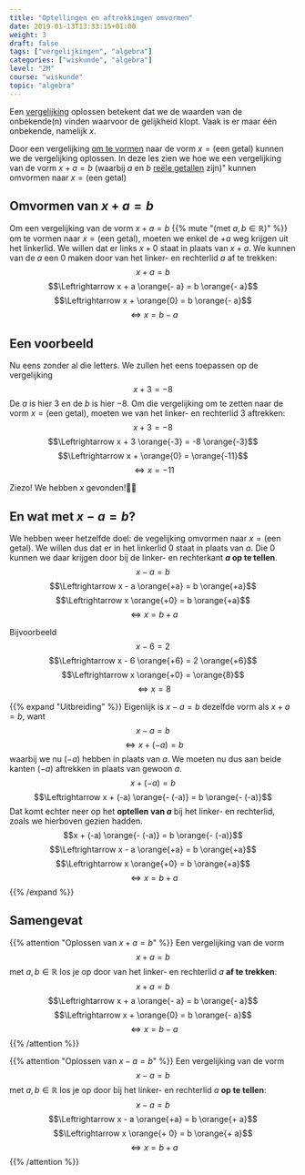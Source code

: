 ```yaml
---
title: "Optellingen en aftrekkingen omvormen"
date: 2019-01-13T13:33:15+01:00
weight: 3
draft: false
tags: ["vergelijkingen", "algebra"]
categories: ["wiskunde", "algebra"]
level: "2M"
course: "wiskunde"
topic: "algebra"
---
```

Een [vergelijking](../intro) oplossen betekent dat we de waarden van de onbekende(n) vinden waarvoor de gelijkheid klopt. Vaak is er maar één onbekende, namelijk $x$.

Door een vergelijking [om te vormen](../omvormen) naar de vorm 
$x = \text{(een getal)}$
kunnen we de vergelijking oplossen. In deze les zien we hoe we een vergelijking van de vorm $x + a = b$ (waarbij $a$ en $b$ [reële getallen](../../verzamelingen/reele_getallen) zijn)" kunnen omvormen naar $x = \text{(een getal)}$ 

## Omvormen van $x + a = b$
Om een vergelijking van de vorm $x + a = b$ {{% mute "(met $a, b \in \mathbb{R}$)" %}} om te vormen naar $x = \text{(een getal)}$, moeten we enkel de $+ a$ weg krijgen uit het linkerlid. We willen dat er links $x + 0$ staat in plaats van $x + a$. We kunnen van de $a$ een $0$ maken door van het linker- en rechterlid $a$ af te trekken:
$$x + a = b$$
$$\Leftrightarrow x + a \orange{- a} = b \orange{- a}$$
$$\Leftrightarrow x + \orange{0} = b \orange{- a}$$
$$\Leftrightarrow x = b - a$$

## Een voorbeeld
Nu eens zonder al die letters. We zullen het eens toepassen op de vergelijking
$$x + 3 = -8$$
De $a$ is hier $3$ en de $b$ is hier $-8$. Om die vergelijking om te zetten naar de vorm $x = \text{(een getal)}$, moeten we van het linker- en rechterlid $3$ aftrekken:
$$x + 3 = -8$$
$$\Leftrightarrow x + 3 \orange{-3} = -8 \orange{-3}$$
$$\Leftrightarrow x + \orange{0} = \orange{-11}$$
$$\Leftrightarrow x = -11$$

Ziezo! We hebben $x$ gevonden!:champagne::clap: 

## En wat met $x - a = b$?
We hebben weer hetzelfde doel: de vegelijking omvormen naar $x = \text{(een getal)}$. We willen dus dat er in het linkerlid $0$ staat in plaats van $a$. Die $0$ kunnen we daar krijgen door bij de linker- en rechterkant **$a$ op te tellen**.
$$x - a = b$$
$$\Leftrightarrow x - a \orange{+a} = b \orange{+a}$$
$$\Leftrightarrow x \orange{+0} = b \orange{+a}$$
$$\Leftrightarrow x = b + a$$

Bijvoorbeeld
$$x - 6 = 2$$
$$\Leftrightarrow x - 6 \orange{+6} = 2 \orange{+6}$$
$$\Leftrightarrow x \orange{+0} = \orange{8}$$
$$\Leftrightarrow x = 8$$

{{% expand "Uitbreiding" %}}
Eigenlijk is $x - a = b$ dezelfde vorm als $x + a = b$, want
$$x - a = b$$
$$\Leftrightarrow x + (-a) = b$$
waarbij we nu $(-a)$ hebben in plaats van $a$. We moeten nu dus aan beide kanten $(-a)$ aftrekken in plaats van gewoon $a$.
$$x + (-a) = b$$
$$\Leftrightarrow x + (-a) \orange{- (-a)} = b \orange{- (-a)}$$
Dat komt echter neer op het **optellen van $a$** bij het linker- en rechterlid, zoals we hierboven gezien hadden.
$$x + (-a) \orange{- (-a)} = b \orange{- (-a)}$$
$$\Leftrightarrow x - a \orange{+a} = b \orange{+a}$$
$$\Leftrightarrow x \orange{+0} = b \orange{+a}$$
$$\Leftrightarrow x = b + a$$
{{% /expand %}}

## Samengevat
{{% attention "Oplossen van $x + a = b$" %}}
Een vergelijking van de vorm
$$x + a = b$$
met $a, b \in \mathbb{R}$ los je op door van het linker- en rechterlid $a$ **af te trekken**:
$$x + a = b$$
$$\Leftrightarrow x + a \orange{- a} = b \orange{- a}$$
$$\Leftrightarrow x + \orange{0} = b \orange{- a}$$
$$\Leftrightarrow x = b - a$$
{{% /attention %}}

{{% attention "Oplossen van $x - a = b$" %}}
Een vergelijking van de vorm
$$x - a = b$$
met $a, b \in \mathbb{R}$ los je op door bij het linker- en rechterlid $a$ **op te tellen**:
$$x - a = b$$
$$\Leftrightarrow x - a \orange{+a} = b \orange{+ a}$$
$$\Leftrightarrow x \orange{+ 0} = b \orange{+ a}$$
$$\Leftrightarrow x = b + a$$
{{% /attention %}}
